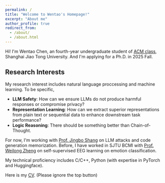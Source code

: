 ```yaml
---
permalink: /
title: "Welcome to Wentao's Homepage!"
excerpt: "About me"
author_profile: true
redirect_from: 
  - /about/
  - /about.html
---
```


Hi! I'm Wentao Chen, an fourth-year undergraduate student of [ACM class](https://acm.sjtu.edu.cn/home), Shanghai Jiao Tong University. And I'm applying for a Ph.D. in 2025 Fall.

## Research Interests

My research interest includes natural language proccessing and machine learning. To be specific, 

- **LLM Safety**: How can we ensure LLMs do not produce harmful responses or compromise privacy?
- **Representation Learning**: How can we extract superior representations from plain text or sequential data to enhance downstream task performance?
- **Logic Reasoning**: There should be something better than Chain-of-Thought.

For now, I'm working with [Prof. Jingbo Shang](https://shangjingbo1226.github.io/) on LLM attacks and code generation memorization. Before, I have worked in SJTU BCMI with [Prof. Weilong Zheng](https://weilongzheng.github.io/) on self-supervised EEG learning on emotion classification.

My technical proficiency includes C/C++, Python (with expertise in PyTorch and Huggingface).

Here is my [CV](../files/CV.pdf). (Please ignore the top button)
